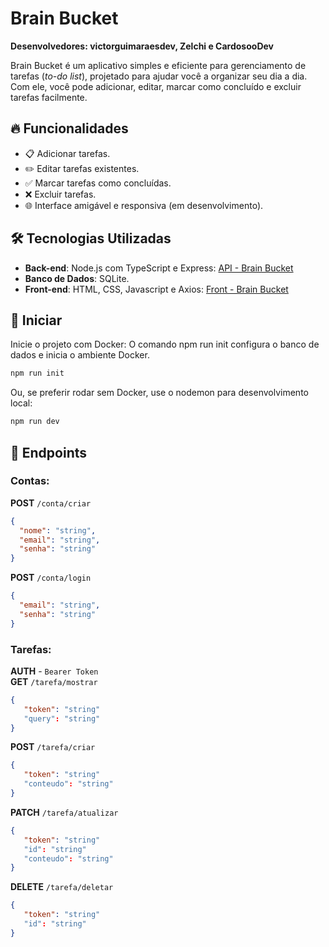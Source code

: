 # Brain Bucket

**Desenvolvedores: victorguimaraesdev, Zelchi e CardosooDev**

Brain Bucket é um aplicativo simples e eficiente para gerenciamento de tarefas (*to-do list*), projetado para ajudar você a organizar seu dia a dia. Com ele, você pode adicionar, editar, marcar como concluído e excluir tarefas facilmente.

## 🔥 Funcionalidades

- 📋 Adicionar tarefas.
- ✏️ Editar tarefas existentes.
- ✅ Marcar tarefas como concluídas.
- ❌ Excluir tarefas.
- 🌐 Interface amigável e responsiva (em desenvolvimento).

## 🛠️ Tecnologias Utilizadas

- **Back-end**: Node.js com TypeScript e Express: [API - Brain Bucket](https://github.com/Zelchi/BrainBucket-API)
- **Banco de Dados**: SQLite.
- **Front-end**: HTML, CSS, Javascript e Axios: [Front - Brain Bucket](https://github.com/victorguimaraesdev/BrainBucket-FrontEnd)

## 📜 Iniciar
Inicie o projeto com Docker: O comando npm run init configura o banco de dados e inicia o ambiente Docker.
   ```bash
   npm run init
   ```
Ou, se preferir rodar sem Docker, use o nodemon para desenvolvimento local:
   ```bash
   npm run dev
   ```

## 📜 Endpoints
### Contas:
   **POST** `/conta/criar` <br>
   ```json
   {
     "nome": "string",
     "email": "string",
     "senha": "string"
   }
   ```
   **POST** `/conta/login` <br>
   ```json
   {
     "email": "string",
     "senha": "string"
   }
   ```
### Tarefas:
   **AUTH** - `Bearer Token` <br>
   **GET** `/tarefa/mostrar` <br>
   ```json
   {
      "token": "string"
      "query": "string"
   }
   ```
   **POST** `/tarefa/criar` <br>
   ```json
   {
      "token": "string"
      "conteudo": "string"
   }
   ```
   **PATCH** `/tarefa/atualizar` <br>
   ```json
   {
      "token": "string"
      "id": "string"
      "conteudo": "string"
   }
   ```
   **DELETE** `/tarefa/deletar`
   ```json
   {
      "token": "string"
      "id": "string"
   }
   ```
   
